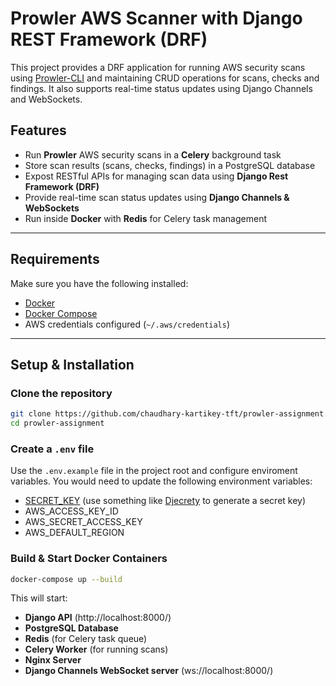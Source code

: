 # Prowler AWS Scanner with Django REST Framework (DRF)

This project provides a DRF application for running AWS security scans using [Prowler-CLI](https://docs.prowler.com/projects/prowler-open-source/en/latest/) and maintaining CRUD operations for scans, checks and findings. It also supports real-time status updates using Django Channels and WebSockets.

## Features
- Run **Prowler** AWS security scans in a **Celery** background task
- Store scan results (scans, checks, findings) in a PostgreSQL database
- Expost RESTful APIs for managing scan data using **Django Rest Framework (DRF)**
- Provide real-time scan status updates using **Django Channels & WebSockets**
- Run inside **Docker** with **Redis** for Celery task management

---

## Requirements
Make sure you have the following installed:
- [Docker](https://docs.docker.com/get-docker/)  
- [Docker Compose](https://docs.docker.com/compose/install/)  
- AWS credentials configured (`~/.aws/credentials`)

---

## Setup & Installation

### Clone the repository
```sh
git clone https://github.com/chaudhary-kartikey-tft/prowler-assignment.git
cd prowler-assignment
```

### Create a `.env` file
Use the `.env.example` file in the project root and configure enviroment variables.
You would need to update the following environment variables:
- [SECRET_KEY](https://docs.djangoproject.com/en/5.1/ref/settings/#std-setting-SECRET_KEY) (use something like [Djecrety](https://djecrety.ir/) to generate a secret key)
- AWS_ACCESS_KEY_ID
- AWS_SECRET_ACCESS_KEY
- AWS_DEFAULT_REGION

### Build & Start Docker Containers
```sh
docker-compose up --build
```
This will start:  
- **Django API** (http://localhost:8000/)
- **PostgreSQL Database**  
- **Redis** (for Celery task queue)  
- **Celery Worker** (for running scans)
- **Nginx Server**
- **Django Channels WebSocket server** (ws://localhost:8000/)


